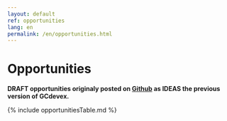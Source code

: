 ```yaml
---
layout: default
ref: opportunities
lang: en
permalink: /en/opportunities.html
---
```


# Opportunities

**DRAFT opportunities originaly posted on [Github](https://git.io/JUgfK) as IDEAS the previous version of GCdevex.**

{% include opportunitiesTable.md %}
